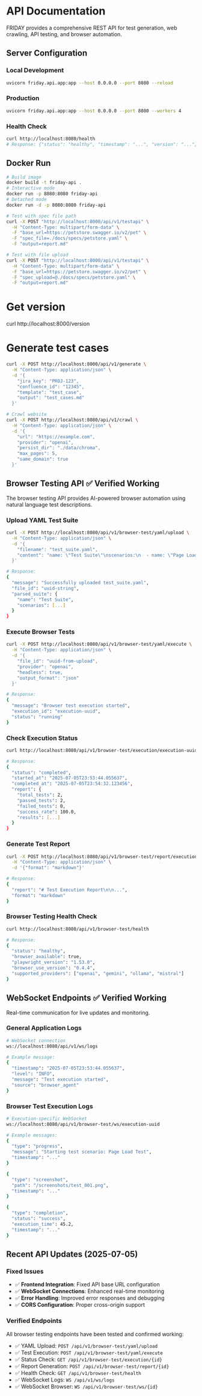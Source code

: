 # API Documentation

FRIDAY provides a comprehensive REST API for test generation, web crawling, API testing, and browser automation.

## Server Configuration

### Local Development
```bash
uvicorn friday.api.app:app --host 0.0.0.0 --port 8080 --reload
```

### Production
```bash
uvicorn friday.api.app:app --host 0.0.0.0 --port 8080 --workers 4
```

### Health Check
```bash
curl http://localhost:8080/health
# Response: {"status": "healthy", "timestamp": "...", "version": "..."}
```


## Docker Run
```bash
# Build image
docker build -t friday-api .
# Interactive mode
docker run -p 8080:8080 friday-api
# Detached mode
docker run -d -p 8080:8080 friday-api
```

```bash
# Test with spec file path
curl -X POST "http://localhost:8000/api/v1/testapi" \
  -H "Content-Type: multipart/form-data" \
  -F "base_url=https://petstore.swagger.io/v2/pet" \
  -F "spec_file=./docs/specs/petstore.yaml" \
  -F "output=report.md"

# Test with file upload
curl -X POST "http://localhost:8000/api/v1/testapi" \
  -H "Content-Type: multipart/form-data" \
  -F "base_url=https://petstore.swagger.io/v2/pet" \
  -F "spec_upload=@./docs/specs/petstore.yaml" \
  -F "output=report.md"
```

# Get version
curl http://localhost:8000/version

# Generate test cases
```bash
curl -X POST http://localhost:8000/api/v1/generate \
  -H "Content-Type: application/json" \
  -d '{
    "jira_key": "PROJ-123",
    "confluence_id": "12345",
    "template": "test_case",
    "output": "test_cases.md"
  }'

# Crawl website
curl -X POST http://localhost:8080/api/v1/crawl \
  -H "Content-Type: application/json" \
  -d '{
    "url": "https://example.com",
    "provider": "openai",
    "persist_dir": "./data/chroma",
    "max_pages": 5,
    "same_domain": true
  }'
```

## Browser Testing API ✅ Verified Working

The browser testing API provides AI-powered browser automation using natural language test descriptions.

### Upload YAML Test Suite
```bash
curl -X POST http://localhost:8080/api/v1/browser-test/yaml/upload \
  -H "Content-Type: application/json" \
  -d '{
    "filename": "test_suite.yaml",
    "content": "name: \"Test Suite\"\nscenarios:\n  - name: \"Page Load Test\"\n    requirement: \"Test page loads successfully\"\n    url: \"https://example.com\"\n    test_type: \"functional\""
  }'

# Response:
{
  "message": "Successfully uploaded test_suite.yaml",
  "file_id": "uuid-string",
  "parsed_suite": {
    "name": "Test Suite",
    "scenarios": [...]
  }
}
```

### Execute Browser Tests
```bash
curl -X POST http://localhost:8080/api/v1/browser-test/yaml/execute \
  -H "Content-Type: application/json" \
  -d '{
    "file_id": "uuid-from-upload",
    "provider": "openai",
    "headless": true,
    "output_format": "json"
  }'

# Response:
{
  "message": "Browser test execution started",
  "execution_id": "execution-uuid",
  "status": "running"
}
```

### Check Execution Status
```bash
curl http://localhost:8080/api/v1/browser-test/execution/execution-uuid

# Response:
{
  "status": "completed",
  "started_at": "2025-07-05T23:53:44.055637",
  "completed_at": "2025-07-05T23:54:32.123456",
  "report": {
    "total_tests": 2,
    "passed_tests": 2,
    "failed_tests": 0,
    "success_rate": 100.0,
    "results": [...]
  }
}
```

### Generate Test Report
```bash
curl -X POST http://localhost:8080/api/v1/browser-test/report/execution-uuid \
  -H "Content-Type: application/json" \
  -d '{"format": "markdown"}'

# Response:
{
  "report": "# Test Execution Report\n\n...",
  "format": "markdown"
}
```

### Browser Testing Health Check
```bash
curl http://localhost:8080/api/v1/browser-test/health

# Response:
{
  "status": "healthy",
  "browser_available": true,
  "playwright_version": "1.53.0",
  "browser_use_version": "0.4.4",
  "supported_providers": ["openai", "gemini", "ollama", "mistral"]
}
```

## WebSocket Endpoints ✅ Verified Working

Real-time communication for live updates and monitoring.

### General Application Logs
```bash
# WebSocket connection
ws://localhost:8080/api/v1/ws/logs

# Example message:
{
  "timestamp": "2025-07-05T23:53:44.055637",
  "level": "INFO",
  "message": "Test execution started",
  "source": "browser_agent"
}
```

### Browser Test Execution Logs
```bash
# Execution-specific WebSocket
ws://localhost:8080/api/v1/browser-test/ws/execution-uuid

# Example messages:
{
  "type": "progress",
  "message": "Starting test scenario: Page Load Test",
  "timestamp": "..."
}

{
  "type": "screenshot",
  "path": "/screenshots/test_001.png",
  "timestamp": "..."
}

{
  "type": "completion",
  "status": "success",
  "execution_time": 45.2,
  "timestamp": "..."
}
```

## Recent API Updates (2025-07-05)

### Fixed Issues
- ✅ **Frontend Integration**: Fixed API base URL configuration
- ✅ **WebSocket Connections**: Enhanced real-time monitoring
- ✅ **Error Handling**: Improved error responses and debugging
- ✅ **CORS Configuration**: Proper cross-origin support

### Verified Endpoints
All browser testing endpoints have been tested and confirmed working:
- ✅ YAML Upload: `POST /api/v1/browser-test/yaml/upload`
- ✅ Test Execution: `POST /api/v1/browser-test/yaml/execute`
- ✅ Status Check: `GET /api/v1/browser-test/execution/{id}`
- ✅ Report Generation: `POST /api/v1/browser-test/report/{id}`
- ✅ Health Check: `GET /api/v1/browser-test/health`
- ✅ WebSocket Logs: `WS /api/v1/ws/logs`
- ✅ WebSocket Browser: `WS /api/v1/browser-test/ws/{id}`